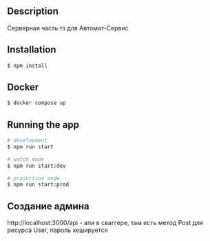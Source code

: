 ## Description

Серверная часть тз для Автомат-Сервис

## Installation

```bash
$ npm install
```

## Docker

```bash
$ docker compose up
```

## Running the app

```bash
# development
$ npm run start

# watch mode
$ npm run start:dev

# production mode
$ npm run start:prod
```

## Создание админа

http://localhost:3000/api - апи в сваггере, там есть метод Post для ресурса User, пароль хешируется